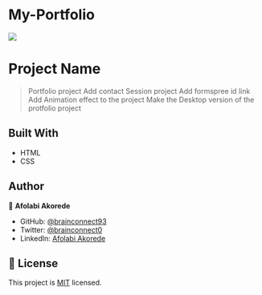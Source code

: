 # My-Portfolio
![](https://img.shields.io/badge/Microverse-blueviolet)

# Project Name

> Portfolio project
> Add contact Session project
> Add formspree id link
> Add Animation effect to the project
> Make the Desktop version of the protfolio project

## Built With

- HTML
- CSS
## Author
👤 **Afolabi Akorede**

- GitHub: [@brainconnect93](https://github.com/brainconnect93)
- Twitter: [@brainconnect0](https://twitter.com/brainconnect0)
- LinkedIn: [Afolabi Akorede](https://linkedin.com/in/afolabi-akorede-b40690174)


## 📝 License

This project is [MIT](./MIT.md) licensed.